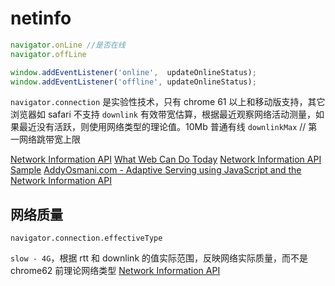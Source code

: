 # netinfo

```js
navigator.onLine //是否在线
navigator.offLine

window.addEventListener('online',  updateOnlineStatus);
window.addEventListener('offline', updateOnlineStatus);
```

`navigator.connection` 是实验性技术，只有 chrome 61 以上和移动版支持，其它浏览器如 safari 不支持
`downlink` 有效带宽估算，根据最近观察网络活动测量，如果最近没有活跃，则使用网络类型的理论值。10Mb 普通有线
`downlinkMax` // 第一网络跳带宽上限

[Network Information API](https://wicg.github.io/netinfo/#downlink-attribute)
[What Web Can Do Today](https://whatwebcando.today/network-type-speed.html)
[Network Information API Sample](https://googlechrome.github.io/samples/network-information/)
[AddyOsmani.com - Adaptive Serving using JavaScript and the Network Information API](https://addyosmani.com/blog/adaptive-serving/)

## 网络质量
`navigator.connection.effectiveType`

`slow - 4G`，根据 rtt 和 downlink 的值实际范围，反映网络实际质量，而不是 chrome62 前理论网络类型
[Network Information API](https://wicg.github.io/netinfo/#dfn-effective-connection-type)

